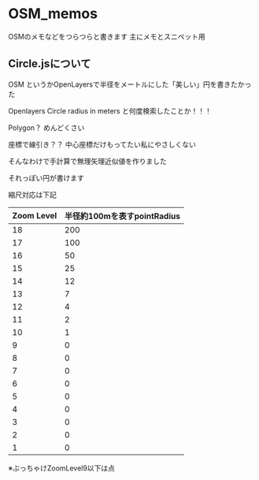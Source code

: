 # OSM_memos
OSMのメモなどをつらつらと書きます
主にメモとスニペット用

## Circle.jsについて
OSM というかOpenLayersで半径をメートルにした「美しい」円を書きたかった

Openlayers Circle radius in meters と何度検索したことか！！！

Polygon？ めんどくさい

座標で線引き？？ 中心座標だけもってたい私にやさしくない

そんなわけで手計算で無理矢理近似値を作りました

それっぽい円が書けます

縮尺対応は下記

|Zoom Level|半径約100mを表すpointRadius|
|---|---|
|18|200|
|17|100|
|16|50|
|15|25|
|14|12|
|13|7|
|12|4|
|11|2|
|10|1|
|9|0|
|8|0|
|7|0|
|6|0|
|5|0|
|4|0|
|3|0|
|2|0|
|1|0|

※ぶっちゃけZoomLevel9以下は点
